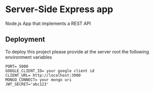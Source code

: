 
# Server-Side Express app

Node.js App that implements a REST API



## Deployment

To deploy this project please provide at the server root the following environment variables

```env
PORT= 5000
GOOGLE_CLIENT_ID= your google client id
CLIENT_URL= http://localhost:3000
MONGO_CONNECT= your mongo uri
JWT_SECRET='abc123'
```

